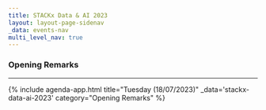 ```yaml
---
title: STACKx Data & AI 2023
layout: layout-page-sidenav
_data: events-nav
multi_level_nav: true
---
```


<!-- Header -->

### Opening Remarks

<hr />

{% include agenda-app.html
title="Tuesday (18/07/2023)"
_data='stackx-data-ai-2023'
category="Opening Remarks"
%}
